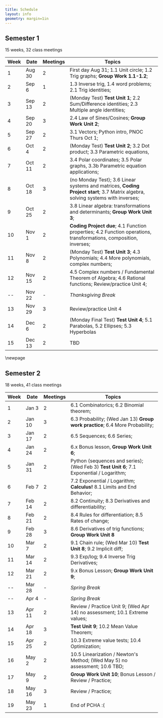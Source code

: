 ```yaml
---
title: Schedule
layout: info
geometry: margin=1in
---
```

## Semester 1 

15 weeks, 32 class meetings

|Week|Date  |Meetings|Topics|
|----|------|--------|------|
|1   |Aug 30| 2      |First day Aug 31; 1.1 Unit circle; 1.2 Trig graphs; __Group Work 1.1-1.2__; |
|2   |Sep 6 | 1      |1.3 Inverse trig, 1.4 word problems; 2.1 Trig identities;  |
|3   |Sep 13| 2      |(Monday Test) __Test Unit 1__; 2.2 Sum/Difference identities; 2.3 Multiple angle identities;  |
|4   |Sep 20| 3      |2.4 Law of Sines/Cosines; __Group Work Unit 2__;  |
|5   |Sep 27| 2      |3.1 Vectors; Python intro, PNOC Thurs Oct 1; |
|6   |Oct 4 | 2      |(Monday Test) __Test Unit 2__; 3.2 Dot product; 3.3 Parametric equations,|
|7   |Oct 11| 2      |3.4 Polar coordinates; 3.5 Polar graphs, 3.3b Parametric equation applications;|
|8   |Oct 18| 3      |(no Monday Test); 3.6 Linear systems and matrices, __Coding Project start__; 3.7 Matrix algebra, solving systems with inverses; |
|9   |Oct 25| 2      |3.8 Linear algebra: transformations and determinants; __Group Work Unit 3__;|
|10  |Nov 1 | 2      |__Coding Project due__; 4.1 Function properties; 4.2 Function operations, transformations, composition, inverses; |
|11  |Nov 8 | 2      |(Monday Test) __Test Unit 3__; 4.3 Polynomials; 4.4 More polynomials, complex numbers;|
|12  |Nov 15| 2      |4.5 Complex numbers / Fundamental Theorem of Algebra; 4.6 Rational functions; Review/practice Unit 4;|
|--  |Nov 22| -      |_Thanksgiving Break_|
|13  |Nov 29| 3      |Review/practice Unit 4|
|14  |Dec 6 | 2      |(Monday Final Test) __Test Unit 4__; 5.1 Parabolas, 5.2 Ellipses; 5.3 Hyperbolas|
|15  |Dec 13| 2      |TBD|

\newpage

## Semester 2

18 weeks, 41 class meetings

|Week|Date  |Meetings|Topics|
|----|------|--------|----------------------------------------|
|1   |Jan 3 | 2      |6.1 Combinatorics; 6.2 Binomial theorem;
|2   |Jan 10| 3      |6.3 Probability; (Wed Jan 13) __Group work practice__; 6.4 More Probability;
|3   |Jan 17| 2      |6.5 Sequences; 6.6 Series; |
|4   |Jan 24| 2      |6.x Bonus lesson, __Group Work Unit 6__;|
|5   |Jan 31| 2      |Python (sequences and series); (Wed Feb 3) __Test Unit 6__; 7.1 Exponential / Logarithm; |
|6   |Feb 7 | 2      |7.2 Exponential / Logarithm; __Calculus!__ 8.1 Limits and End Behavior;|
|7   |Feb 14| 2      |8.2 Continuity; 8.3 Derivatives and differentiability;|
|8   |Feb 21| 2      |8.4 Rules for differentiation; 8.5 Rates of change; |
|9   |Feb 28| 3      |8.6 Derivatives of trig functions; __Group Work Unit 8__ |
|10  |Mar 7 | 2      |9.1 Chain rule; (Wed Mar 10) __Test Unit 8__; 9.2 Implicit diff;|
|11  |Mar 14| 2      |9.3 Exp/log; 9.4 Inverse Trig Derivatives;|
|12  |Mar 21| 2      |9.x Bonus Lesson; __Group Work Unit 9__;|
|--  |Mar 28| -      |_Spring Break_|
|--  |Apr 4 | -      |_Spring Break_|
|13  |Apr 11| 2      |Review / Practice Unit 9; (Wed Apr 14) no assessment; 10.1 Extreme values;|
|14  |Apr 18| 3      |__Test Unit 9__; 10.2 Mean Value Theorem;|
|15  |Apr 25| 2      |10.3 Extreme value tests; 10.4 Optimization; |
|16  |May 2 | 2      |10.5 Linearization / Newton's Method; (Wed May 5) no assessment; 10.6 TBD;
|17  |May 9 | 2      |__Group Work Unit 10__; Bonus Lesson / Review / Practice;|
|18  |May 16| 3      |Review / Practice;|
|19  |May 23| 1      |End of PCHA :( |

